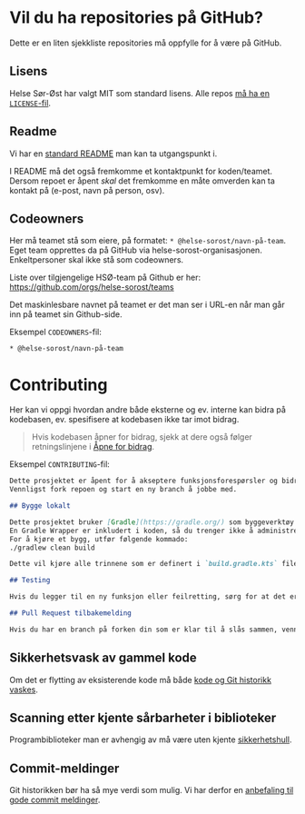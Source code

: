 # Vil du ha repositories på GitHub?

Dette er en liten sjekkliste repositories må oppfylle for å være på GitHub.

## Lisens

Helse Sør-Øst har valgt MIT som standard lisens. Alle repos [må ha en `LICENSE`-fil](../LISENSIERING.md).

## Readme

Vi har en [standard README](../README.template.md) man kan ta utgangspunkt i.

I README må det også fremkomme et kontaktpunkt for koden/teamet. Dersom repoet er åpent _skal_ det fremkomme en måte omverden kan ta kontakt på (e-post, navn på person, osv).

## Codeowners

Her må teamet stå som eiere, på formatet: `* @helse-sorost/navn-på-team`. Eget team opprettes da på GitHub via helse-sorost-organisasjonen. Enkeltpersoner skal ikke stå som codeowners.

Liste over tilgjengelige HSØ-team på Github er her:
https://github.com/orgs/helse-sorost/teams

Det maskinlesbare navnet på teamet er det man ser i URL-en når man går inn på teamet sin Github-side.

Eksempel `CODEOWNERS`-fil:

```
* @helse-sorost/navn-på-team
```

# Contributing

Her kan vi oppgi hvordan andre både eksterne og ev. interne kan bidra på kodebasen, ev. spesifisere at kodebasen ikke tar imot bidrag.

> Hvis kodebasen åpner for bidrag, sjekk at dere også følger retningslinjene i [Åpne for bidrag](åpne-for-bidrag.md).

Eksempel `CONTRIBUTING`-fil:

```markdown
Dette prosjektet er åpent for å akseptere funksjonsforespørsler og bidrag fra åpen kildekode-fellesskapet.
Vennligst fork repoen og start en ny branch å jobbe med.

## Bygge lokalt

Dette prosjektet bruker [Gradle](https://gradle.org/) som byggeverktøy.
En Gradle Wrapper er inkludert i koden, så du trenger ikke å administrere din egen installasjon.
For å kjøre et bygg, utfør følgende kommado:
./gradlew clean build

Dette vil kjøre alle trinnene som er definert i `build.gradle.kts` filen.

## Testing

Hvis du legger til en ny funksjon eller feilretting, sørg for at det er riktig testdekning.

## Pull Request tilbakemelding

Hvis du har en branch på forken din som er klar til å slås sammen, vennligst opprett en ny pull-request. Vedlikeholderne vil gå gjennom for å sikre at retningslinjene ovenfor er fulgt, og hvis endringene er nyttige for alle bibliotekbrukere, vil de bli slått sammen.
```

## Sikkerhetsvask av gammel kode

Om det er flytting av eksisterende kode må både [kode og Git historikk vaskes](sikkerhetsvask.md).

## Scanning etter kjente sårbarheter i biblioteker

Programbiblioteker man er avhengig av må være uten kjente [sikkerhetshull](sårbarhetsscan.md).

## Commit-meldinger

Git historikken bør ha så mye verdi som mulig. Vi har derfor en [anbefaling til gode commit meldinger](commit-meldinger.md).
